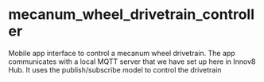 # mecanum_wheel_drivetrain_controller

Mobile app interface to control a mecanum wheel drivetrain. The app
communicates with a local MQTT server that we have set up here in
Innov8 Hub. It uses the publish/subscribe model to control the drivetrain
